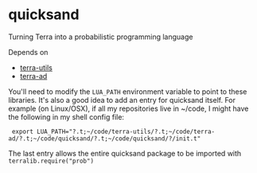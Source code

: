 quicksand
===================

Turning Terra into a probabilistic programming language

Depends on
 - [terra-utils](https://github.com/dritchie/terra-utils)
 - [terra-ad](https://github.com/dritchie/terra-ad)

 You'll need to modify the `LUA_PATH` environment variable to point to these libraries. It's also a good idea to add an entry for quicksand itself. For example (on Linux/OSX), if all my repositories live in ~/code, I might have the following in my shell config file:

     export LUA_PATH="?.t;~/code/terra-utils/?.t;~/code/terra-ad/?.t;~/code/quicksand/?.t;~/code/quicksand/?/init.t"

 The last entry allows the entire quicksand package to be imported with `terralib.require("prob")`